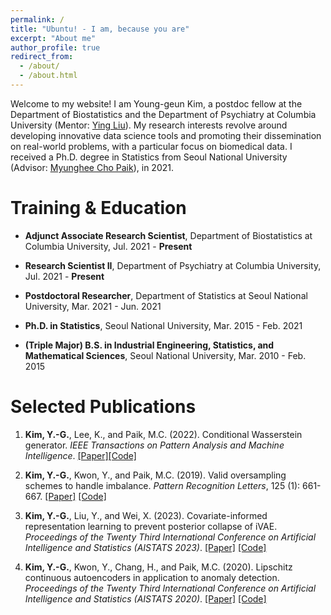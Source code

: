 ```yaml
---
permalink: /
title: "Ubuntu! - I am, because you are"
excerpt: "About me"
author_profile: true
redirect_from: 
  - /about/
  - /about.html
---
```


Welcome to my website! I am Young-geun Kim, a postdoc fellow at the Department of Biostatistics and the Department of Psychiatry at Columbia University (Mentor: [Ying Liu](https://scholar.google.com/citations?user=08LYEGoAAAAJ&hl=en&oi=ao)). My research interests revolve around developing innovative data science tools and promoting their dissemination on real-world problems, with a particular focus on biomedical data. I received a Ph.D. degree in Statistics from Seoul National University (Advisor: [Myunghee Cho Paik](https://scholar.google.com/citations?user=ww1zLWEAAAAJ&hl=en)), in 2021.

Training & Education
======
- **Adjunct Associate Research Scientist**, Department of Biostatistics at Columbia University, Jul. 2021 - **Present**<br>

- **Research Scientist II**, Department of Psychiatry at Columbia University, Jul. 2021 - **Present**<br>  

- **Postdoctoral Researcher**, Department of Statistics at Seoul National University, Mar. 2021 - Jun. 2021
  
- **Ph.D. in Statistics**, Seoul National University, Mar. 2015 - Feb. 2021<br> 

- **(Triple Major) B.S. in Industrial Engineering, Statistics, and Mathematical Sciences**, Seoul National University, Mar. 2010 - Feb. 2015<br>

Selected Publications
======
1. **Kim, Y.-G.**, Lee, K., and Paik, M.C. (2022). Conditional Wasserstein generator. *IEEE Transactions on Pattern Analysis and Machine Intelligence*. [[Paper]](https://ieeexplore.ieee.org/abstract/document/9944913)[[Code]](https://github.com/kyg0910/Conditional-Wasserstein-Generator)

2. **Kim, Y.-G.**, Kwon, Y., and Paik, M.C. (2019). Valid oversampling schemes to handle imbalance. *Pattern Recognition Letters*, 125 (1): 661-667. [[Paper]](https://doi.org/10.1016/j.patrec.2019.07.006) [[Code]](https://github.com/ykwon0407/valid-oversample)

3. **Kim, Y.-G.**, Liu, Y., and Wei, X. (2023). Covariate-informed representation learning to prevent posterior collapse of iVAE. *Proceedings of the Twenty Third International Conference on Artificial Intelligence and Statistics (AISTATS 2023)*. [[Paper]](https://proceedings.mlr.press/v206/kim23c/kim23c.pdf) [[Code]](https://github.com/kyg0910/CI-iVAE)

4. **Kim, Y.-G.**, Kwon, Y., Chang, H., and Paik, M.C. (2020). Lipschitz continuous autoencoders in application to anomaly detection. *Proceedings of the Twenty Third International Conference on Artificial Intelligence and Statistics (AISTATS 2020)*. [[Paper]](http://proceedings.mlr.press/v108/kim20c.html) [[Code]](https://github.com/kyg0910/Lipschitz-Continuous-Autoencoders-in-Application-to-Anomaly-Detection)
